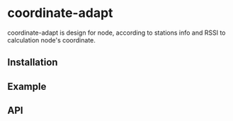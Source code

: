 # coordinate-adapt
coordinate-adapt is design for node, according to stations info and RSSI to calculation node's coordinate.

<a name="install"></a>
## Installation

<a name="example"></a>
## Example

<a name="api"></a>
## API
